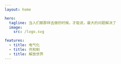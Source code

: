 ```yaml
---
layout: home

hero:
  tagline: 当人们都那样去做的时候，才能说，最大的问题解决了
  image:
    src: /logo.svg

features:
  - title: 电气化
  - title: 共和制
  - title: 解放世界
---
```


